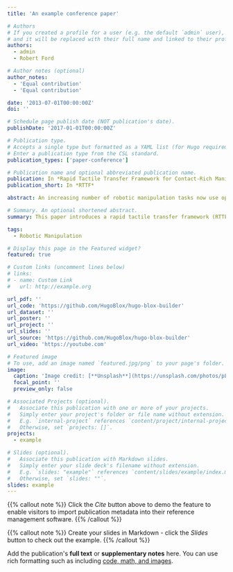 ```yaml
---
title: 'An example conference paper'

# Authors
# If you created a profile for a user (e.g. the default `admin` user), write the username (folder name) here
# and it will be replaced with their full name and linked to their profile.
authors:
  - admin
  - Robert Ford

# Author notes (optional)
author_notes:
  - 'Equal contribution'
  - 'Equal contribution'

date: '2013-07-01T00:00:00Z'
doi: ''

# Schedule page publish date (NOT publication's date).
publishDate: '2017-01-01T00:00:00Z'

# Publication type.
# Accepts a single type but formatted as a YAML list (for Hugo requirements).
# Enter a publication type from the CSL standard.
publication_types: ['paper-conference']

# Publication name and optional abbreviated publication name.
publication: In *Rapid Tactile Transfer Framework for Contact-Rich Manipulation Tasks*
publication_short: In *RTTF*

abstract: An increasing number of robotic manipulation tasks now use optical tactile sensors to provide tactile feedback, making tactile servo control a crucial aspect of robotic operations. This paper presents a rapid tactile transfer framework (RTTF) that achieves optical-tactile image sim2real transfer and robust tactile servo control using limited paired data. The sim2real aspect of RTTF employs a semi-supervised approach, beginning with pretraining the latent space representations of tactile images and subsequently mapping different tactile image domains to a shared latent space within a simulated tactile image domain. This latent space, combined with the proprioceptive information of the robotic arm, is then integrated into a privileged learning framework for policy training, which results in a deployable tactile control policy. Our results demonstrate the robustness of the proposed framework in achieving task objectives across different tactile sensors with varying physical parameters. Furthermore, manipulators equipped with tactile sensors, allow for rapid training and deployment for diverse contact-rich tasks, including object pushing and surface following.

# Summary. An optional shortened abstract.
summary: This paper introduces a rapid tactile transfer framework (RTTF) that uses semi-supervised learning to achieve robust tactile servo control and sim2real transfer for robotic manipulation tasks with limited data.

tags:
  - Robotic Manipulation

# Display this page in the Featured widget?
featured: true

# Custom links (uncomment lines below)
# links:
# - name: Custom Link
#   url: http://example.org

url_pdf: ''
url_code: 'https://github.com/HugoBlox/hugo-blox-builder'
url_dataset: ''
url_poster: ''
url_project: ''
url_slides: ''
url_source: 'https://github.com/HugoBlox/hugo-blox-builder'
url_video: 'https://youtube.com'

# Featured image
# To use, add an image named `featured.jpg/png` to your page's folder.
image:
  caption: 'Image credit: [**Unsplash**](https://unsplash.com/photos/pLCdAaMFLTE)'
  focal_point: ''
  preview_only: false

# Associated Projects (optional).
#   Associate this publication with one or more of your projects.
#   Simply enter your project's folder or file name without extension.
#   E.g. `internal-project` references `content/project/internal-project/index.md`.
#   Otherwise, set `projects: []`.
projects:
  - example

# Slides (optional).
#   Associate this publication with Markdown slides.
#   Simply enter your slide deck's filename without extension.
#   E.g. `slides: "example"` references `content/slides/example/index.md`.
#   Otherwise, set `slides: ""`.
slides: example
---
```


{{% callout note %}}
Click the _Cite_ button above to demo the feature to enable visitors to import publication metadata into their reference management software.
{{% /callout %}}

{{% callout note %}}
Create your slides in Markdown - click the _Slides_ button to check out the example.
{{% /callout %}}

Add the publication's **full text** or **supplementary notes** here. You can use rich formatting such as including [code, math, and images](https://docs.hugoblox.com/content/writing-markdown-latex/).
